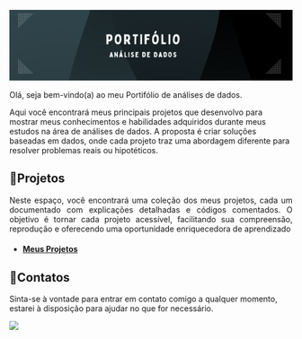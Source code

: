 ![](https://github.com/DuduTrindade/Portifolio/blob/main/imagens/banner.png)

<p style="text-align: justify;">
Olá, seja bem-vindo(a) ao meu Portifólio de análises de dados.

Aqui você encontrará meus principais projetos que desenvolvo para mostrar meus conhecimentos e habilidades adquiridos durante meus estudos na área de análises de dados. A proposta é criar soluções baseadas em dados, onde cada projeto traz uma abordagem diferente para resolver problemas reais ou hipotéticos.
</p>

##  📁Projetos

<p style="text-align: justify;">
Neste espaço, você encontrará uma coleção dos meus projetos, cada um documentado com explicações detalhadas e códigos comentados. O objetivo é tornar cada projeto acessível, facilitando sua compreensão, reprodução e oferecendo uma oportunidade enriquecedora de aprendizado
</p>

* #### [Meus Projetos](https://github.com/DuduTrindade/Portifolio/blob/main/Projetos/Projetos.ipynb)

## 📳Contatos

Sinta-se à vontade para entrar em contato comigo a qualquer momento, estarei à disposição para ajudar no que for necessário.

<a href="https://www.linkedin.com/in/eduardo-trindade-5506921b4/">
<img src= "https://img.shields.io/badge/linkedin-%230077B5.svg?style=for-the-badge&logo=linkedin&logoColor=white"/>           
</a>                
          

